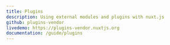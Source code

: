 ```yaml
---
title: Plugins
description: Using external modules and plugins with nuxt.js
github: plugins-vendor
livedemo: https://plugins-vendor.nuxtjs.org
documentation: /guide/plugins
---
```

